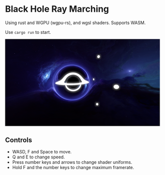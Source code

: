 # Black Hole Ray Marching

Using rust and WGPU (wgpu-rs), and wgsl shaders. Supports WASM.

Use `cargo run` to start.

![Black hole](images/new_black_hole.png)
<!-- ![Black hole from underneath](images/blackholefromunderneath.png) -->

## Controls

- WASD, F and Space to move.
- Q and E to change speed.
- Press number keys and arrows to change shader uniforms.
- Hold F and the number keys to change maximum framerate.